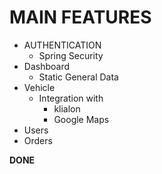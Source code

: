 # **MAIN FEATURES** 
 - AUTHENTICATION
   - Spring Security
 - Dashboard
   - Static General Data 
 - Vehicle 
   - Integration with 
     - klialon
     - Google Maps
 - Users
 - Orders

**DONE**